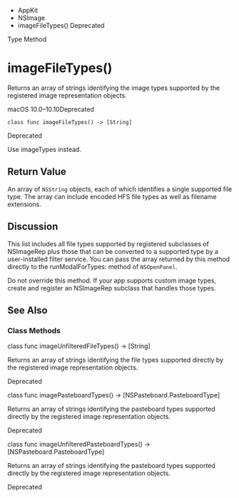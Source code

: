 

- AppKit
- NSImage
-  imageFileTypes() Deprecated

Type Method

# imageFileTypes()

Returns an array of strings identifying the image types supported by the registered image representation objects.

macOS 10.0–10.10Deprecated

``` source
class func imageFileTypes() -> [String]
```

Deprecated

Use imageTypes instead.

## Return Value

An array of `NSString` objects, each of which identifies a single supported file type. The array can include encoded HFS file types as well as filename extensions.

## Discussion

This list includes all file types supported by registered subclasses of NSImageRep plus those that can be converted to a supported type by a user-installed filter service. You can pass the array returned by this method directly to the runModalForTypes: method of `NSOpenPanel`.

Do not override this method. If your app supports custom image types, create and register an NSImageRep subclass that handles those types.

## See Also

### Class Methods

class func imageUnfilteredFileTypes() -> [String]

Returns an array of strings identifying the file types supported directly by the registered image representation objects.

Deprecated

class func imagePasteboardTypes() -> [NSPasteboard.PasteboardType]

Returns an array of strings identifying the pasteboard types supported directly by the registered image representation objects.

Deprecated

class func imageUnfilteredPasteboardTypes() -> [NSPasteboard.PasteboardType]

Returns an array of strings identifying the pasteboard types supported directly by the registered image representation objects.

Deprecated

